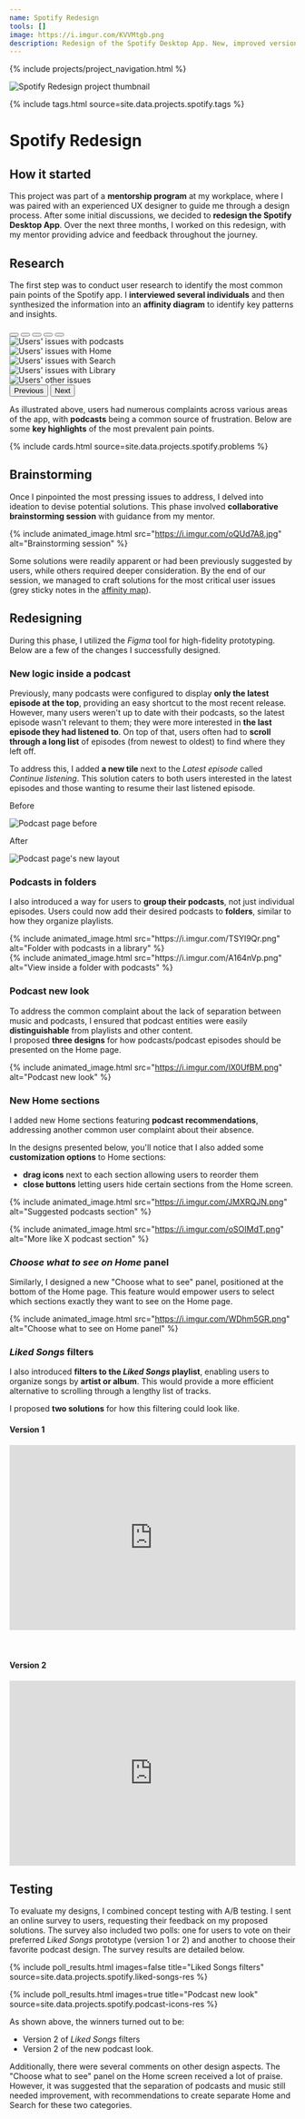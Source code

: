 ```yaml
---
name: Spotify Redesign
tools: []
image: https://i.imgur.com/KVVMtgb.png
description: Redesign of the Spotify Desktop App. New, improved version of the most popular music streaming platform.
---
```


{% include projects/project_navigation.html %}

![Spotify Redesign project thumbnail](https://i.imgur.com/81QiOBv.png)

{% include tags.html source=site.data.projects.spotify.tags %}

# Spotify Redesign

## How it started

This project was part of a **mentorship program** at my workplace, where I was paired with an experienced UX designer to guide me through a design process. After some initial discussions, we decided to **redesign the Spotify Desktop App**. Over the next three months, I worked on this redesign, with my mentor providing advice and feedback throughout the journey.

## Research

The first step was to conduct user research to identify the most common pain points of the Spotify app. I **interviewed several individuals** and then synthesized the information into an **affinity diagram** to identify key patterns and insights.

<div id="researchCarouselIndicators" class="carousel slide carousel-dark bg-light mt-1 mb-4">
  <div class="carousel-indicators">
    <button type="button" data-bs-target="#researchCarouselIndicators" data-bs-slide-to="0" class="active" aria-current="true" aria-label="Slide 1"></button>
    <button type="button" data-bs-target="#researchCarouselIndicators" data-bs-slide-to="1" aria-label="Slide 2"></button>
    <button type="button" data-bs-target="#researchCarouselIndicators" data-bs-slide-to="2" aria-label="Slide 3"></button>
    <button type="button" data-bs-target="#researchCarouselIndicators" data-bs-slide-to="3" aria-label="Slide 4"></button>
    <button type="button" data-bs-target="#researchCarouselIndicators" data-bs-slide-to="4" aria-label="Slide 5"></button>
  </div>
  <div class="carousel-inner">
    <div class="carousel-item active">
      <img src="https://i.imgur.com/78KFkEh" alt="Users' issues with podcasts">
    </div>
    <div class="carousel-item">
      <img src="https://i.imgur.com/BEvxQ6r" alt="Users' issues with Home">
    </div>
    <div class="carousel-item">
      <img src="https://i.imgur.com/zhmftg0" alt="Users' issues with Search">
    </div>
        <div class="carousel-item">
      <img src="https://i.imgur.com/Tuc1ZgR" alt="Users' issues with Library">
    </div>
        <div class="carousel-item">
      <img src="https://i.imgur.com/3EbrmUS" alt="Users' other issues">
    </div>
  </div>
  <button class="carousel-control-prev" type="button" data-bs-target="#researchCarouselIndicators" data-bs-slide="prev">
    <span class="carousel-control-prev-icon" aria-hidden="true"></span>
    <span class="visually-hidden">Previous</span>
  </button>
  <button class="carousel-control-next" type="button" data-bs-target="#researchCarouselIndicators" data-bs-slide="next">
    <span class="carousel-control-next-icon" aria-hidden="true"></span>
    <span class="visually-hidden">Next</span>
  </button>
</div>

As illustrated above, users had numerous complaints across various areas of the app, with **podcasts** being a common source of frustration. Below are some **key highlights** of the most prevalent pain points.

{% include cards.html source=site.data.projects.spotify.problems %}

## Brainstorming

Once I pinpointed the most pressing issues to address, I delved into ideation to devise potential solutions. This phase involved **collaborative brainstorming session** with guidance from my mentor.

{% include animated_image.html src="https://i.imgur.com/oQUd7A8.jpg" alt="Brainstorming session" %}

Some solutions were readily apparent or had been previously suggested by users, while others required deeper consideration. By the end of our session, we managed to craft solutions for the most critical user issues (grey sticky notes in the [affinity map](#research)).


## Redesigning

During this phase, I utilized the *Figma* tool for high-fidelity prototyping. Below are a few of the changes I successfully designed.

### New logic inside a podcast

Previously, many podcasts were configured to display **only the latest episode at the top**, providing an easy shortcut to the most recent release. However, many users weren't up to date with their podcasts, so the latest episode wasn't relevant to them; they were more interested in **the last episode they had listened to**. On top of that, users often had to **scroll through a long list** of episodes (from newest to oldest) to find where they left off.

To address this, I added **a new tile** next to the *Latest episode* called *Continue listening*. This solution caters to both users interested in the latest episodes and those wanting to resume their last listened episode.

<div class="row mt-4">
    <div class="col-sm-12 col-md-6 wow animate__animated animate__fadeInLeft" data-wow-delay=".15s">
        <p class="lead text-center">Before</p>
        <img src="https://i.imgur.com/jPhPT2C.png" alt="Podcast page before">
    </div>
    <div class="col-sm-12 col-md-6 wow animate__animated animate__fadeInRight" data-wow-delay=".4s">
        <p class="lead text-center">After</p>
        <img src="https://i.imgur.com/OcJhlfd.png" alt="Podcast page's new layout">
    </div>
</div>

### Podcasts in folders

I also introduced a way for users to **group their podcasts**, not just individual episodes. Users could now add their desired podcasts to **folders**, similar to how they organize playlists.

 <div class="row mt-4">
    <div class="col-sm-12 col-md-6">
        {% include animated_image.html src="https://i.imgur.com/TSYI9Qr.png" alt="Folder with podcasts in a library" %}
    </div>
    <div class="col-sm-12 col-md-6">
        {% include animated_image.html src="https://i.imgur.com/A164nVp.png" alt="View inside a folder with podcasts" %}
    </div>
</div>

### Podcast new look

To address the common complaint about the lack of separation between music and podcasts, I ensured that podcast entities were easily **distinguishable** from playlists and other content.\
I proposed **three designs** for how podcasts/podcast episodes should be presented on the Home page.

<!-- ![Podcast new look](https://i.imgur.com/lX0UfBM.png) -->
{% include animated_image.html src="https://i.imgur.com/lX0UfBM.png" alt="Podcast new look" %}

### New Home sections

I added new Home sections featuring **podcast recommendations**, addressing another common user complaint about their absence.

In the designs presented below, you'll notice that I also added some **customization options** to Home sections:
- **drag icons** next to each section allowing users to reorder them
- **close buttons** letting users hide certain sections from the Home screen.

{% include animated_image.html src="https://i.imgur.com/JMXRQJN.png" alt="Suggested podcasts section" %}

{% include animated_image.html src="https://i.imgur.com/oSOIMdT.png" alt="More like X podcast section" %}


### *Choose what to see on Home* panel

Similarly, I designed a new "Choose what to see" panel, positioned at the bottom of the Home page. This feature would empower users to select which sections exactly they want to see on the Home page.

{% include animated_image.html src="https://i.imgur.com/WDhm5GR.png" alt="Choose what to see on Home panel" %}


### *Liked Songs* filters

I also introduced **filters to the *Liked Songs* playlist**, enabling users to organize songs by **artist or album**. This would provide a more efficient alternative to scrolling through a lengthy list of tracks.

I proposed **two solutions** for how this filtering could look like.

#### Version 1

<div style="padding:64.64% 0 0 0;position:relative;"><iframe src="https://player.vimeo.com/video/948506383?badge=0&amp;autopause=0&amp;player_id=0&amp;app_id=58479" frameborder="0" allow="autoplay; fullscreen; picture-in-picture; clipboard-write" style="position:absolute;top:0;left:0;width:100%;height:100%;" title="Spotify Liked Songs Redesign v1"></iframe></div><script src="https://player.vimeo.com/api/player.js"></script>

<br/>
<br/>

#### Version 2

<div style="padding:64.64% 0 0 0;position:relative;"><iframe src="https://player.vimeo.com/video/948504070?badge=0&amp;autopause=0&amp;player_id=0&amp;app_id=58479" frameborder="0" allow="autoplay; fullscreen; picture-in-picture; clipboard-write" style="position:absolute;top:0;left:0;width:100%;height:100%;" title="Spotify Liked Songs Redesign v2"></iframe></div><script src="https://player.vimeo.com/api/player.js"></script>

## Testing

To evaluate my designs, I combined concept testing with A/B testing. I sent an online survey to users, requesting their feedback on my proposed solutions. The survey also included two polls: one for users to vote on their preferred *Liked Songs* prototype (version 1 or 2) and another to choose their favorite podcast design. The survey results are detailed below.

{% include poll_results.html images=false title="Liked Songs filters" source=site.data.projects.spotify.liked-songs-res %}

{% include poll_results.html images=true title="Podcast new look" source=site.data.projects.spotify.podcast-icons-res %}

As shown above, the winners turned out to be:
- Version 2 of *Liked Songs* filters
- Version 2 of the new podcast look.

Additionally, there were several comments on other design aspects. The "Choose what to see" panel on the Home screen received a lot of praise. However, it was suggested that the separation of podcasts and music still needed improvement, with recommendations to create separate Home and Search for these two categories.
